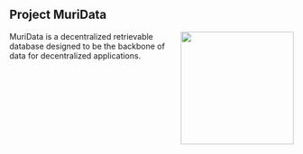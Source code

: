 ## Project MuriData

<img align="right" width="200" src="https://cdn.jsdelivr.net/gh/MuriData/.github/images/muri.webp">

MuriData is a decentralized retrievable database designed to be the backbone of data for decentralized applications. 
